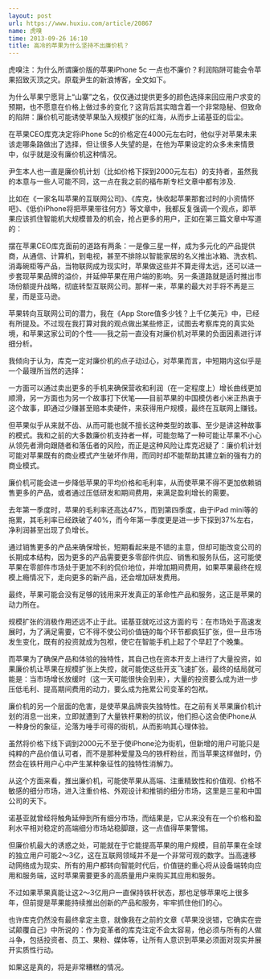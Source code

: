 ```yaml
---
layout: post
url: https://www.huxiu.com/article/20867
name: 虎嗅
time: 2013-09-26 16:10
title: 高冷的苹果为什么坚持不出廉价机？
---
```

虎嗅注：为什么所谓廉价版的苹果iPhone 5c 一点也不廉价？利润陷阱可能会令苹果招致灭顶之灾。原载尹生的新浪博客，全文如下。

为什么苹果宁愿背上“山寨”之名，仅仅通过提供更多的颜色选择来回应用户求变的预期，也不愿意在价格上做过多的变化？这背后其实暗含着一个非常隐秘、但致命的陷阱：廉价机可能诱使苹果坠入规模扩张的红海，从而步上诺基亚的后尘。

在苹果CEO库克决定将iPhone 5c的价格定在4000元左右时，他似乎对苹果未来该走哪条路做出了选择，但让很多人失望的是，在他为苹果设定的众多未来情景中，似乎就是没有廉价机这种情况。

尹生本人也一直是廉价机计划（比如价格下探到2000元左右）的支持者，虽然我的本意与一些人可能不同，这一点在我之前的福布斯专栏文章中都有涉及.

比如在《一家名叫苹果的互联网公司》、《库克，快收起苹果那套过时的小资情怀吧》、《低价iPhone将把苹果带往何方》等文章中，我都反复强调一个观点，即苹果应该抓住智能机大规模普及的机会，抢占更多的用户，正如在第三篇文章中写道的：

摆在苹果CEO库克面前的道路有两条：一是像三星一样，成为多元化的产品提供商，从通信、计算机，到电视，甚至不排除以智能家居的名义推出冰箱、洗衣机、消毒碗柜等产品，当物联网成为现实时，苹果做这些并不算走得太远，还可以进一步套现苹果品牌的溢价，并延伸苹果在用户端的影响。另一条道路就是适时推出市场份额提升战略，彻底转型互联网公司。那样一来，苹果的最大对手将不再是三星，而是亚马逊。

苹果转向互联网公司的潜力，我在《App Store值多少钱？上千亿美元》中，已经有所提及。不过现在我打算对我的观点做出某些修正，试图去考察库克的真实处境，和苹果这家公司的个性——我之前一直没有对廉价机对苹果的负面因素进行详细分析。

我倾向于认为，库克一定对廉价机的点子动过心，对苹果而言，中短期内这似乎是一个最理所当然的选择：

一方面可以通过卖出更多的手机来确保营收和利润（在一定程度上）增长曲线更加顺滑，另一方面也为另一个故事打下伏笔——目前苹果的中国模仿者小米正热衷于这个故事，即通过少赚甚至赔本卖硬件，来获得用户规模，最终在互联网上赚钱。

但苹果似乎从来就不齿、从而可能也就不擅长这种类型的故事、至少是讲这种故事的模式。我和之前的大多数廉价机支持者一样，可能忽略了一种可能让苹果不小心从领先者滑向跟随者和落伍者的风险，而正是这种风险让库克迟疑了：廉价机计划可能对苹果既有的商业模式产生破坏作用，而同时却不能帮助其建立新的强有力的商业模式。

廉价机可能会进一步降低苹果的平均价格和毛利率，从而使苹果不得不更加依赖销售更多的产品，或者通过压低研发和期间费用，来满足盈利增长的需要。

去年第一季度时，苹果的毛利率还高达47%，而到第四季度，由于iPad mini等的拖累，其毛利率已经跌破了40%，而今年第一季度更是进一步下探到37%左右，净利润甚至出现了负增长。

通过销售更多的产品来确保增长，短期看起来是不错的主意，但却可能改变公司的长期成本结构，因为更多的产品需要更多零部件供应、销售和服务队伍，这可能使苹果在零部件市场处于更加不利的侃价地位，并增加期间费用，如果苹果最终在规模上瘾情况下，走向更多的新产品，还会增加研发费用。

最终，苹果可能会没有足够的钱用来开发真正的革命性产品和服务，这正是苹果的动力所在。

规模扩张的消极作用还远不止于此。诺基亚就吃过这方面的亏：在市场处于高速发展时，为了满足需要，它不得不使公司价值链的每个环节都疯狂扩张，但一旦市场发生变化，既有的投资就成为包袱，使它在智能手机上起了个早赶了个晚集。

而苹果为了确保产品和体验的独特性，其自己也在资本开支上进行了大量投资，如果廉价机让苹果在规模扩张上失控，就可能使这些开支飞速扩张，最终的结局就可能是：当市场增长放缓时（这一天可能很快会到来），大量的投资要么成为进一步压低毛利、提高期间费用的动力，要么成为拖累公司变革的包袱。

廉价机的另一个层面的危害，是使苹果品牌丧失独特性。在之前有关苹果廉价机计划的消息一出来，立即就遭到了大量铁杆果粉的抗议，他们担心这会使iPhone从一种身份的象征，沦落为唾手可得的街机，从而影响其心理体验。

虽然将价格下线下调到2000元不至于使iPhone沦为街机，但新增的用户可能只是纯粹的产品价值认可者，而不是那种爱屋及乌的铁杆粉丝，而当苹果这样做时，仍然会在铁杆用户心中产生某种象征性的独特性消解力。

从这个方面来看，推出廉价机，可能使苹果从高端、注重精致性和价值观、价格不敏感的细分市场，进入注重价格、外观设计和推销的细分市场，这里是三星和中国公司的天下。

诺基亚就曾经将触角延伸到所有细分市场，而结果是，它从来没有在一个价格和盈利水平相对稳定的高端细分市场站稳脚跟，这一点值得苹果警惕。

但廉价机最大的诱惑之处，可能就在于它能提高苹果的用户规模，目前苹果在全球的独立用户可能2～3亿，这在互联网领域并不是一个非常可观的数字。当高速移动网络成为现实、所有的用户都转向智能时代后，价值链的重心将从设备端转向应用和服务端，这时苹果需要更多的高质量用户来购买其应用和服务。

不过如果苹果真能让这2～3亿用户一直保持铁杆状态，那也足够苹果吃上很多年，但前提是苹果能持续推出创新的产品和服务，牢牢抓住他们的心。

也许库克仍然没有最终拿定主意，就像我在之前的文章《苹果没说错，它确实在尝试颠覆自己》中所说的：作为变革者的库克注定不会太容易，他必须与所有的人做斗争，包括投资者、员工、果粉、媒体等，让所有人意识到苹果必须面对现实并展开实质性行动。

如果这是真的，将是非常糟糕的情况。

